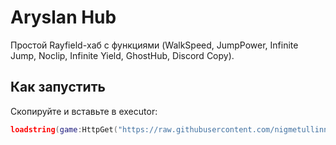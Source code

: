 # Aryslan Hub

Простой Rayfield-хаб с функциями (WalkSpeed, JumpPower, Infinite Jump, Noclip, Infinite Yield, GhostHub, Discord Copy).

## Как запустить

Скопируйте и вставьте в executor:

```lua
loadstring(game:HttpGet("https://raw.githubusercontent.com/nigmetullinnurlan7-pixel/Aryslan-hub/main/My.lua"))()
